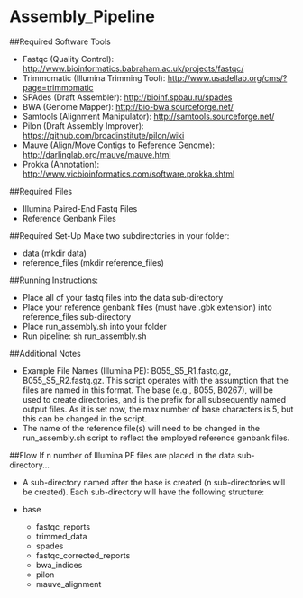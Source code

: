# Assembly_Pipeline

##Required Software Tools
* Fastqc (Quality Control): http://www.bioinformatics.babraham.ac.uk/projects/fastqc/
* Trimmomatic (Illumina Trimming Tool): http://www.usadellab.org/cms/?page=trimmomatic
* SPAdes (Draft Assembler): http://bioinf.spbau.ru/spades
* BWA (Genome Mapper): http://bio-bwa.sourceforge.net/
* Samtools (Alignment Manipulator): http://samtools.sourceforge.net/
* Pilon (Draft Assembly Improver): https://github.com/broadinstitute/pilon/wiki
* Mauve (Align/Move Contigs to Reference Genome): http://darlinglab.org/mauve/mauve.html
* Prokka (Annotation): http://www.vicbioinformatics.com/software.prokka.shtml

##Required Files
* Illumina Paired-End Fastq Files
* Reference Genbank Files

##Required Set-Up
Make two subdirectories in your folder: 
* data (mkdir data)
* reference_files (mkdir reference_files)

##Running Instructions:
* Place all of your fastq files into the data sub-directory
* Place your reference genbank files (must have .gbk extension) into reference_files sub-directory
* Place run_assembly.sh into your folder
* Run pipeline: sh run_assembly.sh

##Additional Notes
* Example File Names (Illumina PE): B055_S5_R1.fastq.gz, B055_S5_R2.fastq.gz. This script operates with the assumption that the files are named in this format. The base (e.g., B055, B0267), will be used to create directories, and is the prefix for all subsequently named output files. As it is set now, the max number of base characters is 5, but this can be changed in the script.
* The name of the reference file(s) will need to be changed in the run_assembly.sh script to reflect the employed reference genbank files.

##Flow
If n number of Illumina PE files are placed in the data sub-directory...
* A sub-directory named after the base is created (n sub-directories will be created). Each sub-directory will have the following structure:

* base
	* fastqc_reports
	* trimmed_data
	* spades
	* fastqc_corrected_reports
	* bwa_indices
	* pilon
	* mauve_alignment

